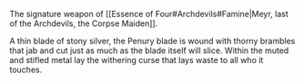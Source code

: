 The signature weapon of [[Essence of Four#Archdevils#Famine|Meyr, last of the Archdevils, the Corpse Maiden]].

A thin blade of stony silver, the Penury blade is wound with thorny brambles that jab and cut just as much as the blade itself will slice. Within the muted and stifled metal lay the withering curse that lays waste to all who it touches.